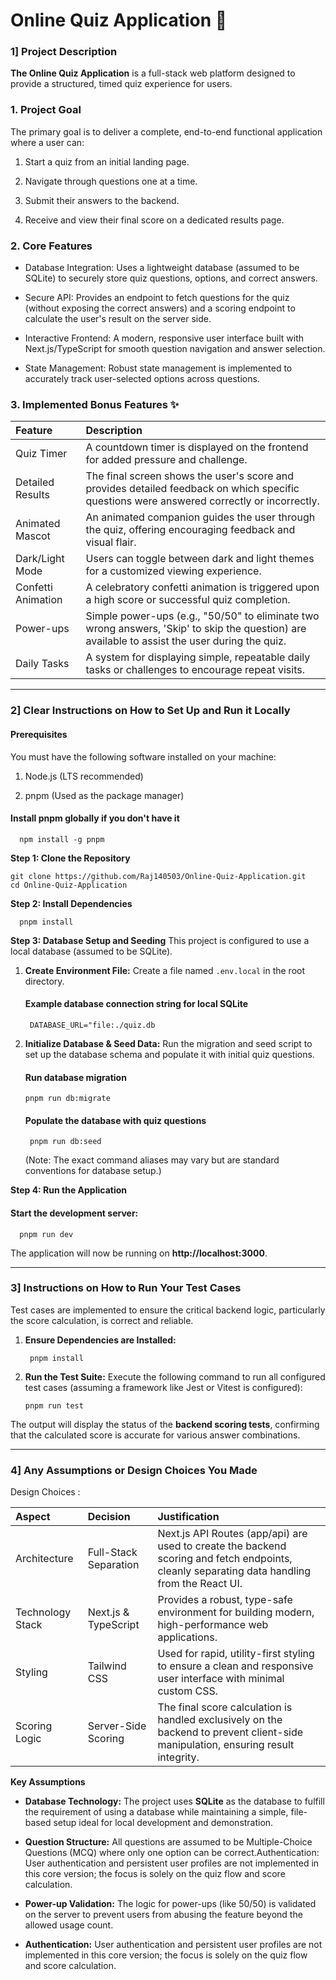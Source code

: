 # Online Quiz Application 🧠

### 1] Project Description
****The Online Quiz Application**** is a full-stack web platform designed to provide a structured, timed quiz experience for users.

### 1. Project Goal
The primary goal is to deliver a complete, end-to-end functional application where a user can:

1. Start a quiz from an initial landing page.

2. Navigate through questions one at a time.

3. Submit their answers to the backend.

4. Receive and view their final score on a dedicated results page.

### 2. Core Features
- Database Integration: Uses a lightweight database (assumed to be SQLite) to securely store quiz questions, options, and correct answers.

- Secure API: Provides an endpoint to fetch questions for the quiz (without exposing the correct answers) and a scoring endpoint to calculate the user's result on the server side.

- Interactive Frontend: A modern, responsive user interface built with Next.js/TypeScript for smooth question navigation and answer selection.

- State Management: Robust state management is implemented to accurately track user-selected options across questions.

### 3. Implemented Bonus Features ✨
| Feature |	Description |
|:--------|:------------|
| Quiz Timer |	A countdown timer is displayed on the frontend for added pressure and challenge. |
| Detailed Results |	The final screen shows the user's score and provides detailed feedback on which specific questions were answered correctly or incorrectly. |
| Animated Mascot |	An animated companion guides the user through the quiz, offering encouraging feedback and visual flair. |
| Dark/Light Mode |	Users can toggle between dark and light themes for a customized viewing experience. |
| Confetti Animation |	A celebratory confetti animation is triggered upon a high score or successful quiz completion. |
| Power-ups |	Simple power-ups (e.g., "50/50" to eliminate two wrong answers, 'Skip' to skip the question) are available to assist the user during the quiz. |
| Daily Tasks |	A system for displaying simple, repeatable daily tasks or challenges to encourage repeat visits. |
--------------------------------------------------------------------
### 2] Clear Instructions on How to Set Up and Run it Locally
#### Prerequisites
You must have the following software installed on your machine:

1. Node.js (LTS recommended)

2. pnpm (Used as the package manager)

#### Install pnpm globally if you don't have it
      npm install -g pnpm

****Step 1: Clone the Repository****

    git clone https://github.com/Raj140503/Online-Quiz-Application.git
    cd Online-Quiz-Application

****Step 2: Install Dependencies****

      pnpm install

****Step 3: Database Setup and Seeding****
This project is configured to use a local database (assumed to be SQLite).

1. ****Create Environment File:**** Create a file named ```.env.local``` in the root directory.

    #### Example database connection string for local SQLite
        DATABASE_URL="file:./quiz.db

2. ****Initialize Database & Seed Data:**** Run the migration and seed script to set up the database schema and populate it with initial quiz questions.

    #### Run database migration
       pnpm run db:migrate
    #### Populate the database with quiz questions
        pnpm run db:seed
    (Note: The exact command aliases may vary but are standard conventions for database setup.)

****Step 4: Run the Application****

#### Start the development server:
      
      pnpm run dev
      
The application will now be running on ****http://localhost:3000****.

---------------------------------------------------------
### 3] Instructions on How to Run Your Test Cases

Test cases are implemented to ensure the critical backend logic, particularly the score calculation, is correct and reliable.

1. ****Ensure Dependencies are Installed:****
 
        pnpm install
2. ****Run the Test Suite:****
Execute the following command to run all configured test cases (assuming a framework like Jest or Vitest is configured):

       pnpm run test
The output will display the status of the ****backend scoring tests****, confirming that the calculated score is accurate for various answer combinations.

------------------------------------------------------
### 4] Any Assumptions or Design Choices You Made

Design Choices :

| Aspect |	Decision | Justification |
|:-------|:----------|:--------------|
| Architecture |	Full-Stack Separation |	Next.js API Routes (app/api) are used to create the backend scoring and fetch endpoints, cleanly separating data handling from the React UI.|
| Technology Stack |	Next.js & TypeScript |	Provides a robust, type-safe environment for building modern, high-performance web applications.|
| Styling |	Tailwind CSS |	Used for rapid, utility-first styling to ensure a clean and responsive user interface with minimal custom CSS.|
| Scoring Logic |	Server-Side Scoring |	The final score calculation is handled exclusively on the backend to prevent client-side manipulation, ensuring result integrity.|

****Key Assumptions****
- ****Database Technology:**** The project uses ****SQLite**** as the database to fulfill the requirement of using a database while maintaining a simple, file-based setup ideal for local development and demonstration.

- ****Question Structure:**** All questions are assumed to be Multiple-Choice Questions (MCQ) where only one option can be correct.Authentication: User authentication and persistent user profiles are not implemented in this core version; the focus is solely on the quiz flow and score calculation.

- ****Power-up Validation:**** The logic for power-ups (like 50/50) is validated on the server to prevent users from abusing the feature beyond the allowed usage count.
  
- ****Authentication:**** User authentication and persistent user profiles are not implemented in this core version; the focus is solely on the quiz flow and score calculation.
